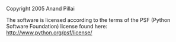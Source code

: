 Copyright 2005 Anand Pillai

The software is licensed according to the terms of the PSF (Python Software Foundation) license found here: http://www.python.org/psf/license/